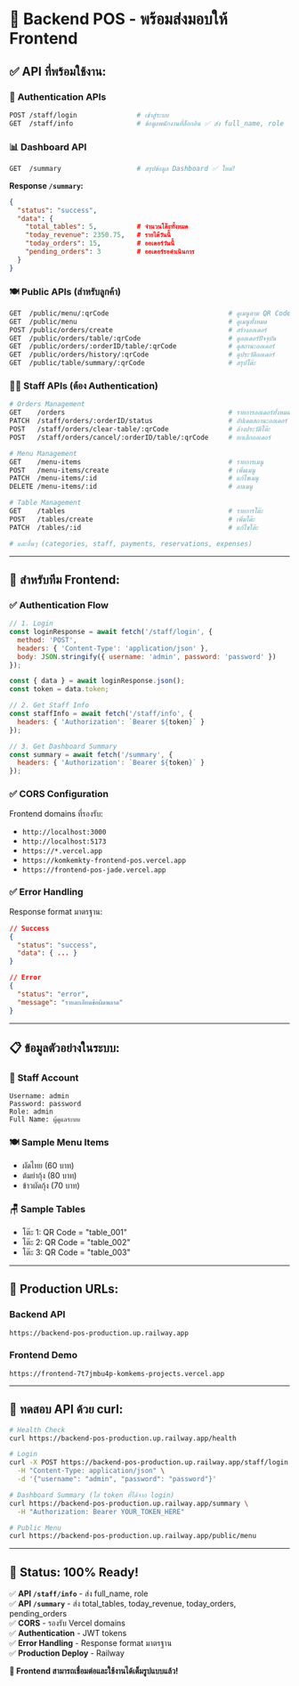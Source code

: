 # 🎉 Backend POS - พร้อมส่งมอบให้ Frontend

## ✅ **API ที่พร้อมใช้งาน:**

### 🔐 **Authentication APIs**
```bash
POST /staff/login               # เข้าสู่ระบบ
GET  /staff/info                # ข้อมูลพนักงานที่ล็อกอิน ✅ ส่ง full_name, role
```

### 📊 **Dashboard API**
```bash
GET  /summary                   # สรุปข้อมูล Dashboard ✅ ใหม่!
```

**Response `/summary`:**
```json
{
  "status": "success",
  "data": {
    "total_tables": 5,          # จำนวนโต๊ะทั้งหมด
    "today_revenue": 2350.75,   # รายได้วันนี้
    "today_orders": 15,         # ออเดอร์วันนี้
    "pending_orders": 3         # ออเดอร์รอดำเนินการ
  }
}
```

### 🍽️ **Public APIs (สำหรับลูกค้า)**
```bash
GET  /public/menu/:qrCode                              # ดูเมนูตาม QR Code
GET  /public/menu                                      # ดูเมนูทั้งหมด
POST /public/orders/create                             # สร้างออเดอร์
GET  /public/orders/table/:qrCode                      # ดูออเดอร์ปัจจุบัน
GET  /public/orders/:orderID/table/:qrCode             # ดูสถานะออเดอร์
GET  /public/orders/history/:qrCode                    # ดูประวัติออเดอร์
GET  /public/table/summary/:qrCode                     # สรุปโต๊ะ
```

### 👨‍💼 **Staff APIs (ต้อง Authentication)**
```bash
# Orders Management
GET    /orders                                         # รายการออเดอร์ทั้งหมด
PATCH  /staff/orders/:orderID/status                   # อัปเดตสถานะออเดอร์
POST   /staff/orders/clear-table/:qrCode               # ล้างประวัติโต๊ะ
POST   /staff/orders/cancel/:orderID/table/:qrCode     # ยกเลิกออเดอร์

# Menu Management
GET    /menu-items                                     # รายการเมนู
POST   /menu-items/create                              # เพิ่มเมนู
PATCH  /menu-items/:id                                 # แก้ไขเมนู
DELETE /menu-items/:id                                 # ลบเมนู

# Table Management
GET    /tables                                         # รายการโต๊ะ
POST   /tables/create                                  # เพิ่มโต๊ะ
PATCH  /tables/:id                                     # แก้ไขโต๊ะ

# และอื่นๆ (categories, staff, payments, reservations, expenses)
```

---

## 🚀 **สำหรับทีม Frontend:**

### ✅ **Authentication Flow**
```javascript
// 1. Login
const loginResponse = await fetch('/staff/login', {
  method: 'POST',
  headers: { 'Content-Type': 'application/json' },
  body: JSON.stringify({ username: 'admin', password: 'password' })
});

const { data } = await loginResponse.json();
const token = data.token;

// 2. Get Staff Info
const staffInfo = await fetch('/staff/info', {
  headers: { 'Authorization': `Bearer ${token}` }
});

// 3. Get Dashboard Summary
const summary = await fetch('/summary', {
  headers: { 'Authorization': `Bearer ${token}` }
});
```

### ✅ **CORS Configuration**
Frontend domains ที่รองรับ:
- `http://localhost:3000`
- `http://localhost:5173`
- `https://*.vercel.app`
- `https://komkemkty-frontend-pos.vercel.app`
- `https://frontend-pos-jade.vercel.app`

### ✅ **Error Handling**
Response format มาตรฐาน:
```json
// Success
{
  "status": "success",
  "data": { ... }
}

// Error
{
  "status": "error",
  "message": "รายละเอียดข้อผิดพลาด"
}
```

---

## 📋 **ข้อมูลตัวอย่างในระบบ:**

### 👤 **Staff Account**
```
Username: admin
Password: password
Role: admin
Full Name: ผู้ดูแลระบบ
```

### 🍽️ **Sample Menu Items**
- ผัดไทย (60 บาท)
- ต้มยำกุ้ง (80 บาท) 
- ข้าวผัดกุ้ง (70 บาท)

### 🪑 **Sample Tables**
- โต๊ะ 1: QR Code = "table_001"
- โต๊ะ 2: QR Code = "table_002"
- โต๊ะ 3: QR Code = "table_003"

---

## 🔗 **Production URLs:**

### Backend API
```
https://backend-pos-production.up.railway.app
```

### Frontend Demo
```
https://frontend-7t7jmbu4p-komkems-projects.vercel.app
```

---

## 🧪 **ทดสอบ API ด้วย curl:**

```bash
# Health Check
curl https://backend-pos-production.up.railway.app/health

# Login
curl -X POST https://backend-pos-production.up.railway.app/staff/login \
  -H "Content-Type: application/json" \
  -d '{"username": "admin", "password": "password"}'

# Dashboard Summary (ใส่ token ที่ได้จาก login)
curl https://backend-pos-production.up.railway.app/summary \
  -H "Authorization: Bearer YOUR_TOKEN_HERE"

# Public Menu
curl https://backend-pos-production.up.railway.app/public/menu
```

---

## 🎯 **Status: 100% Ready!**

✅ **API `/staff/info`** - ส่ง full_name, role  
✅ **API `/summary`** - ส่ง total_tables, today_revenue, today_orders, pending_orders  
✅ **CORS** - รองรับ Vercel domains  
✅ **Authentication** - JWT tokens  
✅ **Error Handling** - Response format มาตรฐาน  
✅ **Production Deploy** - Railway  

**🚀 Frontend สามารถเชื่อมต่อและใช้งานได้เต็มรูปแบบแล้ว!**
